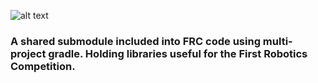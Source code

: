 ![alt text](https://avatars1.githubusercontent.com/u/58220426?s=200&v=4)

### A shared submodule included into FRC code using multi-project gradle. Holding libraries useful for the First Robotics Competition.
